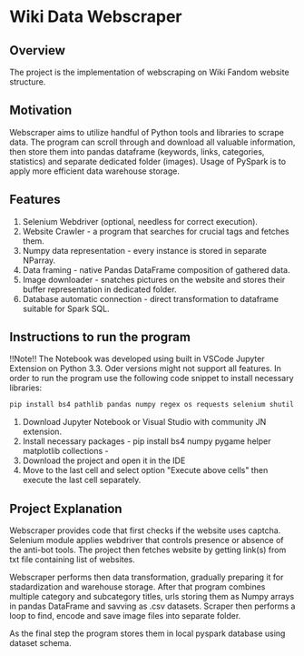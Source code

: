 <h1> Wiki Data Webscraper </h1>

<h2> Overview </h2>

The project is the implementation of webscraping on Wiki Fandom website structure.

<h2> Motivation </h2>

Webscraper aims to utilize handful of Python tools and libraries to scrape data. The program can scroll through and download all valuable information, then store them into pandas dataframe (keywords, links, categories, statistics) and separate dedicated folder (images).
Usage of PySpark is to apply more efficient data warehouse storage.

<h2> Features </h2>

1. Selenium Webdriver (optional, needless for correct execution).
2. Website Crawler - a program that searches for crucial tags and fetches them.
3. Numpy data representation - every instance is stored in separate NParray.
4. Data framing - native Pandas DataFrame composition of gathered data.
5. Image downloader - snatches pictures on the website and stores their buffer representation in dedicated folder.
6. Database automatic connection - direct transformation to dataframe suitable for Spark SQL.
   
<h2> Instructions to run the program </h2>

!!Note!!
The Notebook was developed using built in VSCode Jupyter Extension on Python 3.3. Oder versions might not support all features.
In order to run the program use the following code snippet to install necessary libraries:
```python
pip install bs4 pathlib pandas numpy regex os requests selenium shutil pyspark
```

1. Download Jupyter Notebook or Visual Studio with community JN extension.
2. Install necessary packages  - pip install bs4 numpy pygame helper matplotlib collections -
3. Download the project and open it in the IDE
4. Move to the last cell and select option "Execute above cells" then execute the last cell separately.

<h2> Project Explanation </h2>
Webscraper provides code that first checks if the website uses captcha. Selenium module applies webdriver that controls presence or absence of the anti-bot tools. The project then fetches website by getting link(s) from txt file containing list of websites. 

Webscraper performs then data transformation, gradually preparing it for stadardization and warehouse storage. After that program combines multiple category and subcategory titles, urls storing them as Numpy arrays in pandas DataFrame and savving as .csv datasets. Scraper then performs a loop to find, encode and save image files into separate folder. 

As the final step the program stores them in local pyspark database using dataset schema.
